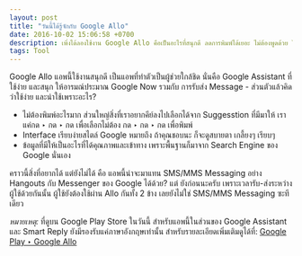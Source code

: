 ```yaml
---
layout: post
title: "วันนี้ได้รู้จักกับ Google Allo"
date: 2016-10-02 15:06:58 +0700
description: เพิ่งได้ลองใช้งาน Google Allo คือเป็นอะไรที่สนุกดี ลดการพิมพ์ได้เยอะ ไม่ต้องพูดด้วย ได้ผู้ช่วยแบบนี้ก็ดีไป!
tags: Tool
---
```

Google Allo แอพนี้ใช้งานสนุกดี เป็นแอพที่ทำตัวเป็นผู้ช่วยใกล้ชิด นั่นคือ Google Assistant ที่ใช้ง่าย และสนุก ให้อารมณ์ประมาณ Google Now รวมกับ การรับส่ง Message - ส่วนตัวแล้วคิดว่าใช้ง่าย และน่าใช้เพราะอะไร?

- ไม่ต้องพิมพ์อะไรมาก ส่วนใหญ่สิ่งที่เราอยากคีย์ลงไปเลือกได้จาก Suggesstion ที่มีมาให้ เราแค่กด ‣ กด ‣ กด เพื่อเลือกไม่ต้อง กด ‣ กด ‣ กด เพื่อพิมพ์
- Interface เรียบง่ายสไตล์ Google หมายถึง ถ้าคุณชอบนะ ก็จะดูสบายตา เกลี้ยงๆ เรียบๆ
- ข้อมูลที่มีให้เป็นอะไรที่ได้คุณภาพและเข้าทาง เพราะพื้นฐานก็มาจาก Search Engine ของ Google นั่นเอง

คราวนี้สิ่งที่อยากได้ แต่ยังไม่ได้ คือ แอพนี้น่าจะมาแทน SMS/MMS Messaging อย่าง Hangouts กับ Messenger ของ Google ได้ด้วย? แต่ ยังก่อนนะครับ เพราะเวลารับ-ส่งระหว่างผู้ใช้ด้วยกันนั้น ผู้ใช้ยังต้องใช้ผ่าน Allo กันทั้ง 2 ข้าง เลยยังไม่ใช่ SMS/MMS Messaging ซะทีเดียว

*หมายเหตุ:* ที่ดูบน Google Play Store ในวันนี้ สำหรับแอพนี้ในส่วนของ Google Assistant และ Smart Reply ยังมีรองรับแค่ภาษาอังกฤษเท่านั้น สำหรับรายละเอียดเพิ่มเติมดูได้ที่: [Google Play ‣ Google Allo](https://play.google.com/store/apps/details?id=com.google.android.apps.fireball&hl=en)
